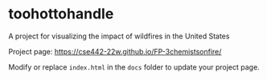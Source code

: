 # toohottohandle
A project for visualizing the impact of wildfires in the United States

Project page: https://cse442-22w.github.io/FP-3chemistsonfire/

Modify or replace `index.html` in the `docs` folder to update your project page.
